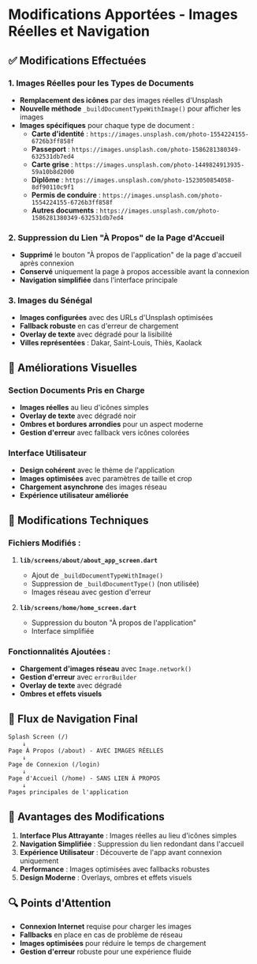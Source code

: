 # Modifications Apportées - Images Réelles et Navigation

## ✅ Modifications Effectuées

### 1. **Images Réelles pour les Types de Documents**
- **Remplacement des icônes** par des images réelles d'Unsplash
- **Nouvelle méthode** `_buildDocumentTypeWithImage()` pour afficher les images
- **Images spécifiques** pour chaque type de document :
  - **Carte d'identité** : `https://images.unsplash.com/photo-1554224155-6726b3ff858f`
  - **Passeport** : `https://images.unsplash.com/photo-1586281380349-632531db7ed4`
  - **Carte grise** : `https://images.unsplash.com/photo-1449824913935-59a10b8d2000`
  - **Diplôme** : `https://images.unsplash.com/photo-1523050854058-8df90110c9f1`
  - **Permis de conduire** : `https://images.unsplash.com/photo-1554224155-6726b3ff858f`
  - **Autres documents** : `https://images.unsplash.com/photo-1586281380349-632531db7ed4`

### 2. **Suppression du Lien "À Propos" de la Page d'Accueil**
- **Supprimé** le bouton "À propos de l'application" de la page d'accueil après connexion
- **Conservé** uniquement la page à propos accessible avant la connexion
- **Navigation simplifiée** dans l'interface principale

### 3. **Images du Sénégal**
- **Images configurées** avec des URLs d'Unsplash optimisées
- **Fallback robuste** en cas d'erreur de chargement
- **Overlay de texte** avec dégradé pour la lisibilité
- **Villes représentées** : Dakar, Saint-Louis, Thiès, Kaolack

## 🎨 Améliorations Visuelles

### **Section Documents Pris en Charge**
- **Images réelles** au lieu d'icônes simples
- **Overlay de texte** avec dégradé noir
- **Ombres et bordures arrondies** pour un aspect moderne
- **Gestion d'erreur** avec fallback vers icônes colorées

### **Interface Utilisateur**
- **Design cohérent** avec le thème de l'application
- **Images optimisées** avec paramètres de taille et crop
- **Chargement asynchrone** des images réseau
- **Expérience utilisateur améliorée**

## 🔧 Modifications Techniques

### **Fichiers Modifiés :**
1. **`lib/screens/about/about_app_screen.dart`**
   - Ajout de `_buildDocumentTypeWithImage()`
   - Suppression de `_buildDocumentType()` (non utilisée)
   - Images réseau avec gestion d'erreur

2. **`lib/screens/home/home_screen.dart`**
   - Suppression du bouton "À propos de l'application"
   - Interface simplifiée

### **Fonctionnalités Ajoutées :**
- **Chargement d'images réseau** avec `Image.network()`
- **Gestion d'erreur** avec `errorBuilder`
- **Overlay de texte** avec dégradé
- **Ombres et effets visuels**

## 📱 Flux de Navigation Final

```
Splash Screen (/)
    ↓
Page À Propos (/about) - AVEC IMAGES RÉELLES
    ↓
Page de Connexion (/login)
    ↓
Page d'Accueil (/home) - SANS LIEN À PROPOS
    ↓
Pages principales de l'application
```

## 🌟 Avantages des Modifications

1. **Interface Plus Attrayante** : Images réelles au lieu d'icônes simples
2. **Navigation Simplifiée** : Suppression du lien redondant dans l'accueil
3. **Expérience Utilisateur** : Découverte de l'app avant connexion uniquement
4. **Performance** : Images optimisées avec fallbacks robustes
5. **Design Moderne** : Overlays, ombres et effets visuels

## 🔍 Points d'Attention

- **Connexion Internet** requise pour charger les images
- **Fallbacks** en place en cas de problème de réseau
- **Images optimisées** pour réduire le temps de chargement
- **Gestion d'erreur** robuste pour une expérience fluide
